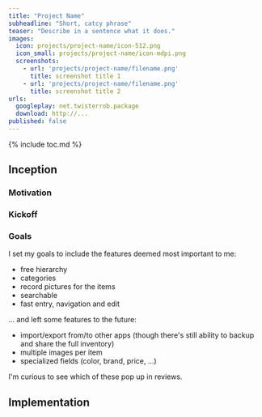 ```yaml
---
title: "Project Name"
subheadline: "Short, catcy phrase"
teaser: "Describe in a sentence what it does."
images:
  icon: projects/project-name/icon-512.png
  icon_small: projects/project-name/icon-mdpi.png
  screenshots:
    - url: 'projects/project-name/filename.png'
      title: screenshot title 1
    - url: 'projects/project-name/filename.png'
      title: screenshot title 2
urls:
  googleplay: net.twisterrob.package
  download: http://...
published: false
---
```


{% include toc.md %}

## Inception

### Motivation

### Kickoff

### Goals
I set my goals to include the features deemed most important to me:

 * free hierarchy
 * categories
 * record pictures for the items
 * searchable
 * fast entry, navigation and edit

... and left some features to the future:

 * import/export from/to other apps (though there's still ability to backup and share the full inventory)
 * multiple images per item
 * specialized fields (color, brand, price, ...)

I'm curious to see which of these pop up in reviews.

## Implementation
